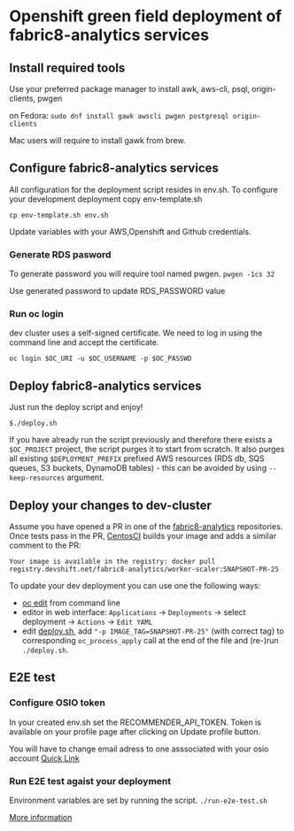 # Openshift green field deployment of fabric8-analytics services

## Install required tools

Use your preferred package manager to install awk, aws-cli, psql, origin-clients, pwgen

on Fedora:
`sudo dnf install gawk awscli pwgen postgresql origin-clients`

Mac users will require to install gawk from brew.

## Configure fabric8-analytics services
All configuration for the deployment script resides in env.sh.
To configure your development deployment copy env-template.sh

`cp env-template.sh env.sh`

Update variables with your AWS,Openshift and Github credentials.

### Generate RDS pasword

To generate password you will require tool named pwgen.
`pwgen -1cs 32`

Use generated password to update RDS_PASSWORD value

### Run oc login

dev cluster uses a self-signed certificate.
We need to log in using the command line and accept the certificate.

`oc login $OC_URI -u $OC_USERNAME -p $OC_PASSWD`

## Deploy fabric8-analytics services
Just run the deploy script and enjoy!

`$./deploy.sh`

If you have already run the script previously and therefore there exists a `$OC_PROJECT` project, the script purges it to start from scratch.
It also purges all existing `$DEPLOYMENT_PREFIX` prefixed AWS resources (RDS db, SQS queues, S3 buckets, DynamoDB tables) - this can be avoided by using `--keep-resources` argument.

## Deploy your changes to dev-cluster

Assume you have opened a PR in one of the [fabric8-analytics](https://github.com/fabric8-analytics) repositories.
Once tests pass in the PR, [CentosCI](https://ci.centos.org) builds your image and adds a similar comment to the PR:

`Your image is available in the registry: docker pull registry.devshift.net/fabric8-analytics/worker-scaler:SNAPSHOT-PR-25`

To update your dev deployment you can use one the following ways:

- [oc edit](https://docs.openshift.com/container-platform/3.4/cli_reference/basic_cli_operations.html#edit) from command line
- editor in web interface: `Applications` -> `Deployments` -> select deployment -> `Actions` -> `Edit YAML`
- edit [deploy.sh](deploy.sh), add `"-p IMAGE_TAG=SNAPSHOT-PR-25"` (with correct tag) to corresponding `oc_process_apply` call at the end of the file and (re-)run `./deploy.sh`.

## E2E test

### Configure OSIO token

In your created env.sh set the RECOMMENDER_API_TOKEN.
Token is available on your profile page after clicking on Update profile button.

You will have to change email adress to one asssociated with your osio account [Quick Link](https://openshift.io/thrcka@redhat.com/_update)

### Run E2E test agaist your deployment

Environment variables are set by running the script.
`./run-e2e-test.sh`

[More information](https://github.com/fabric8-analytics/fabric8-analytics-common/tree/master/integration-tests)
